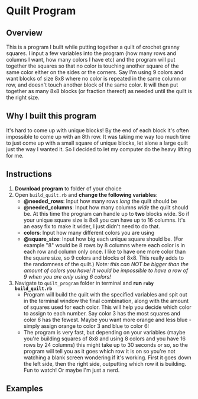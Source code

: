 # Quilt Program

## Overview

This is a program I built while putting together a quilt of crochet granny squares. I input a few variables into the program (how many rows and columns I want, how many colors I have etc) and the program will put together the squares so that no color is touching another square of the same color either on the sides or the corners. Say I'm using 9 colors and want blocks of size 8x8 where no color is repeated in the same column or row, and doesn't touch another block of the same color. It will then put together as many 8x8 blocks (or fraction thereof) as needed until the quilt is the right size. 

## Why I built this program

It's hard to come up with unique blocks! By the end of each block it's often impossible to come up with an 8th row. It was taking me way too much time to just come up with a small square of unique blocks, let alone a large quilt just the way I wanted it. So I decided to let my computer do the heavy lifting for me. 

## Instructions

1. **Download program** to folder of your choice
2. Open `build_quilt.rb` and **change the following variables**:
    * **@needed_rows**: Input how many rows _long_ the quilt should be
    * **@needed_columns**: Input how many columns _wide_ the quilt should be. At this time the program can handle up to **two** blocks wide. So if your unique square size is 8x8 you can have up to 16 columns. It's an easy fix to make it wider, I just didn't need to do that.
    * **colors**: Input how many different colors you are using
    * **@square_size**: Input how big each unique square should be. (For example "8" would be 8 rows by 8 columns where each color is in each row and column only once. I like to have one more color than the square size, so 9 colors and blocks of 8x8. This really adds to the randomness of the quilt.) _Note: this can NOT be bigger than the amount of colors you have! It would be impossible to have a row of 9 when you are only using 6 colors!_
3. Navigate to `quilt_program` folder in terminal and **run `ruby build_quilt.rb`**
    * Program will build the quilt with the specified variables and spit out in the terminal window the final combination, along with the amount of squares used for each color. This will help you decide which color to assign to each number. Say color 3 has the most squares and color 6 has the fewest. Maybe you want more orange and less blue - simply assign orange to color 3 and blue to color 6!
    * The program is very fast, but depending on your variables (maybe you're building squares of 8x8 and using 8 colors and you have 16 rows by 24 columns) this might take up to 30 seconds or so, so the program will tell you as it goes which row it is on so you're not watching a blank screen wondering if it's working. First it goes down the left side, then the right side, outputting which row it is building. Fun to watch! Or maybe I'm just a nerd. 

## Examples 
